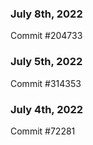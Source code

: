 ### July 8th, 2022

Commit #204733

### July 5th, 2022

Commit #314353


### July 4th, 2022

Commit #72281

